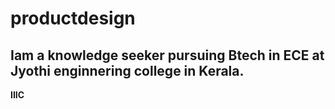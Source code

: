 # productdesign
## Iam a knowledge seeker pursuing Btech in ECE at Jyothi enginnering college in Kerala.
**IIIC**
